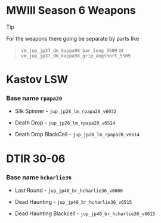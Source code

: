 # MWIII Season 6 Weapons 
> [!TIP]
> For the weapons there going be separate by parts like

> `vm_jup_jp37_dm_kappa98_bar_long_5509` or `vm_jup_jp37_dm_kappa98_grip_angshort_5509`


# Kastov LSW
### Base name `rpapa20`
- Silk Spinner - `jup_jp28_lm_rpapa20_v6032`
  
- Death Drop - `jup_jp28_lm_rpapa20_v6514`
  
- Death Drop BlackCell - `jup_jp28_lm_rpapa20_v6614`
  
  
# DTIR 30-06
### Base name `hcharlie36`
- Last Round - `jup_jp40_br_hcharlie36_v6006`
  
- Dead Haunting - `jup_jp40_br_hcharlie36_v6515`
  
- Dead Haunting Blackcell - `jup_jp40_br_hcharlie36_v6615`

